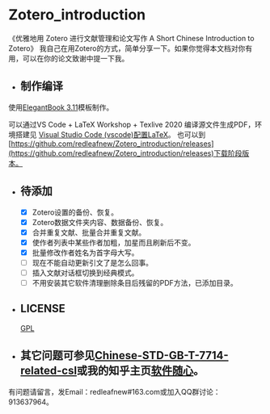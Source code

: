 # Zotero_introduction
《优雅地用 Zotero 进行文献管理和论文写作
A Short Chinese Introduction to Zotero》
我自己在用Zotero的方式，简单分享一下。如果你觉得本文档对你有用，可以在你的论文致谢中提一下我。

* ## 制作编译 

使用[ElegantBook 3.11](https://github.com/ElegantLaTeX/ElegantBook)模板制作。

可以通过VS Code + LaTeX Workshop + Texlive 2020 编译源文件生成PDF，环境搭建见
[Visual Studio Code (vscode)配置LaTeX](https://zhuanlan.zhihu.com/p/166523064)。
也可以到[https://github.com/redleafnew/Zotero_introduction/releases](https://github.com/redleafnew/Zotero_introduction/releases)下载阶段版本。

* ## 待添加

  -  [x] Zotero设置的备份、恢复。
  -  [x] Zotero数据文件夹内容、数据备份、恢复。
  -  [x] 合并重复文献、批量合并重复文献。
  -  [x] 使作者列表中某些作者加粗，加星而且刷新后不变。
  -  [x] 批量修改作者姓名为首字母大写。
  -  [ ] 现在不能自动更新引文了是怎么回事。
  -  [ ] 插入文献对话框切换到经典模式。
  -  [ ] 不用安装其它软件清理删除条目后残留的PDF方法，已添加目录。
* ## LICENSE
  [GPL](https://www.gnu.org/licenses/gpl-3.0.txt)

* ## 其它问题可参见[Chinese-STD-GB-T-7714-related-csl](https://github.com/redleafnew/Chinese-std-GB-T-7714-related-csl)或我的知乎主页[软件随心](https://zhuanlan.zhihu.com/c_1071081428967743488)。


有问题请留言，发Email：redleafnew#163.com或加入QQ群讨论：913637964。 
